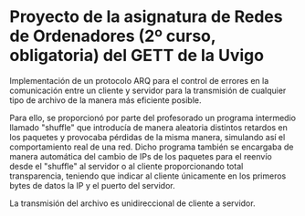 # Proyecto de la asignatura de Redes de Ordenadores (2º curso, obligatoria) del GETT de la Uvigo 

Implementación de un protocolo ARQ para el control de errores en la comunicación entre un cliente y servidor para la transmisión de cualquier tipo de archivo de la manera más eficiente posible.

Para ello, se proporcionó por parte del profesorado un programa intermedio llamado "shuffle" que introducía de manera aleatoria distintos retardos en los paquetes y provocaba pérdidas de la misma manera, simulando así el comportamiento real de una red. Dicho programa también se encargaba de manera automática del cambio de IPs de los paquetes para el reenvío desde el "shuffle" al servidor o al cliente proporcionando total transparencia, teniendo que indicar al cliente únicamente en los primeros bytes de datos la IP y el puerto del servidor.

La transmisión del archivo es unidireccional de cliente a servidor.

